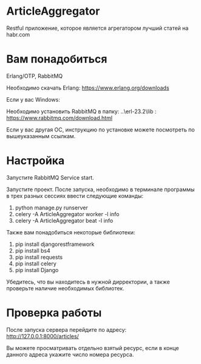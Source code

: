 # ArticleAggregator
Restful приложение, которое является агрегатором лучший статей на habr.com

# Вам понадобиться
Erlang/OTP, RabbitMQ  

Необходимо скачать Erlang: https://www.erlang.org/downloads

Если у вас Windows:

Необходимо  установить RabbitMQ в папку: ..\erl-23.2\lib : https://www.rabbitmq.com/download.html

Если у вас другая ОС, инструкцию по установке можете посмотреть по вышеуказанным ссылкам.

# Настройка
Запустите RabbitMQ Service start.

Запустите проект. После запуска, необходимо в терминале программы в трех разных сессиях ввести следующие команды:
1. python manage.py runserver 
2. celery -A ArticleAggregator worker  -l info
3. celery -A ArticleAggregator beat  -l info

Также вам понадобиться некоторые библиотеки:
1. pip install djangorestframework
2. pip install bs4
3. pip install requests
4. pip install celery
5. pip install Django

Убедитесь, что вы находитесь в нужной дирректории, а также проверьте наличие необходимых библиотек.

# Проверка работы
После запуска сервера перейдите по адресу: http://127.0.0.1:8000/articles/

Вы можете просматривать отдельно взятый ресурс, если в конце данного адреса укажите число номера ресурса. 
